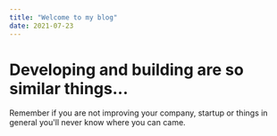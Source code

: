 ```yaml
---
title: "Welcome to my blog"
date: 2021-07-23
---
```

<h1>Developing and building are so similar things...</h1>

Remember if you are not improving your company, startup or things in general you'll never know where you can came. 
